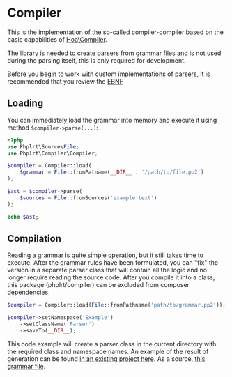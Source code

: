 # Compiler

This is the implementation of the so-called compiler-compiler based on 
the basic capabilities of [Hoa\Compiler](https://github.com/hoaproject/Compiler).

The library is needed to create parsers from grammar files and is not used 
during the parsing itself, this is only required for development.

Before you begin to work with custom implementations of parsers, it is 
recommended that you review the [EBNF](https://en.wikipedia.org/wiki/Extended_Backus%E2%80%93Naur_form)

## Loading

You can immediately load the grammar into memory and execute it 
using method `$compiler->parse(...)`:

```php
<?php
use Phplrt\Source\File;
use Phplrt\Compiler\Compiler;

$compiler = Compiler::load(
    $grammar = File::fromPatname(__DIR__ . '/path/to/file.pp2')
);

$ast = $compiler->parse(
    $sources = File::fromSources('example text')
);

echo $ast;
```

## Compilation

Reading a grammar is quite simple operation, but it still takes time 
to execute. After the grammar rules have been formulated, you can "fix" the version 
in a separate parser class that will contain all the logic and no longer require 
reading the source code. After you compile it into a class, this package (phplrt/compiler) 
can be excluded from composer dependencies.

```php
$compiler = Compiler::load(File::fromPathname('path/to/grammar.pp2'));

$compiler->setNamespace('Example')
    ->setClassName('Parser')
    ->saveTo(__DIR__);
```

This code example will create a parser class in the current directory 
with the required class and namespace names. An example of the result of generation 
can be found [in an existing project here](https://github.com/phplrt/phplrt/blob/master/src/Compiler/Grammar/Parser.php).
As a source, [this grammar file](https://github.com/phplrt/phplrt/blob/master/src/Compiler/Resources/pp2/grammar.pp2). 
